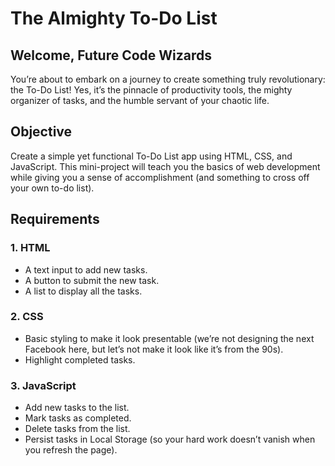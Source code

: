 # The Almighty To-Do List

## Welcome, Future Code Wizards

You’re about to embark on a journey to create something truly revolutionary: the To-Do List! Yes, it’s the pinnacle of productivity tools, the mighty organizer of tasks, and the humble servant of your chaotic life.

## Objective

Create a simple yet functional To-Do List app using HTML, CSS, and JavaScript. This mini-project will teach you the basics of web development while giving you a sense of accomplishment (and something to cross off your own to-do list).

## Requirements

### 1. HTML

- A text input to add new tasks.
- A button to submit the new task.
- A list to display all the tasks.

### 2. CSS

- Basic styling to make it look presentable (we’re not designing the next Facebook here, but let’s not make it look like it’s from the 90s).
- Highlight completed tasks.

### 3. JavaScript

- Add new tasks to the list.
- Mark tasks as completed.
- Delete tasks from the list.
- Persist tasks in Local Storage (so your hard work doesn’t vanish when you refresh the page).
